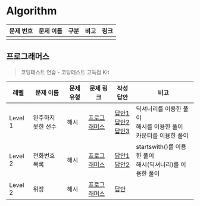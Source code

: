 # Algorithm

| 문제 번호 | 문제 이름 | 구분 | 비고 | 링크 |
| --------- | --------- | ---- | ---- | ---- |
|           |           |      |      |      |



## 프로그래머스

> 코딩테스트 연습 - 코딩테스트 고득점 Kit

| 레벨    | 문제 이름          | 문제 유형 | 문제 링크                                                    | 작성 답안                                                    | 비고                                                         |
| ------- | ------------------ | --------- | ------------------------------------------------------------ | ------------------------------------------------------------ | ------------------------------------------------------------ |
| Level 1 | 완주하지 못한 선수 | 해시      | [프로그래머스](https://programmers.co.kr/learn/courses/30/lessons/42576) | [답안1](Programmers/PGRM_완주하지못한선수.py)<br />[답안2](Programmers/PGRM_완주하지못한선수_2.py)<br />[답안3](Programmers/PGRM_완주하지못한선수_3.py) | 딕셔너리를 이용한 풀이<br />해시를 이용한 풀이<br />카운터를 이용한 풀이 |
| Level 2 | 전화번호 목록      | 해시      | [프로그래머스](https://programmers.co.kr/learn/courses/30/lessons/42577) | [답안1](Programmers/PGRM_전화번호목록.py)<br />[답안2](Programmers/PGRM_전화번호목록_2.py) | startswith()를 이용한 풀이<br />해시(딕셔너리)를 이용한 풀이 |
| Level 2 | 위장               | 해시      | [프로그래머스](https://programmers.co.kr/learn/courses/30/lessons/42578) | [답안](Programmers/PGRM_위장.py)                             |                                                              |

